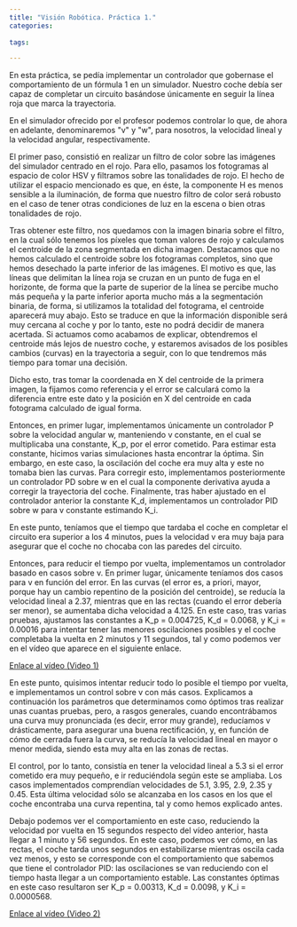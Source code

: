 ```yaml
---
title: "Visión Robótica. Práctica 1."
categories:
  
tags:

---
```


En esta práctica, se pedía implementar un controlador que gobernase el comportamiento de un fórmula 1 en un simulador. Nuestro coche debía ser capaz de completar un circuito basándose únicamente en seguir la línea roja que marca la trayectoria.

En el simulador ofrecido por el profesor podemos controlar lo que, de ahora en adelante, denominaremos "v" y "w", para nosotros, la velocidad lineal y la velocidad angular, respectivamente. 

El primer paso, consistió en realizar un filtro de color sobre las imágenes del simulador centrado en el rojo. Para ello, pasamos los fotogramas al espacio de color HSV y filtramos sobre las tonalidades de rojo. El hecho de utilizar el espacio mencionado es que, en éste, la componente H es menos sensible a la iluminación, de forma que nuestro filtro de color será robusto en el caso de tener otras condiciones de luz en la escena o bien otras tonalidades de rojo.

Tras obtener este filtro, nos quedamos con la imagen binaria sobre el filtro, en la cual sólo tenemos los píxeles que toman valores de rojo y calculamos el centroide de la zona segmentada en dicha imagen. Destacamos que no hemos calculado el centroide sobre los fotogramas completos, sino que hemos desechado la parte inferior de las imágenes. El motivo es que, las líneas que delimitan la línea roja se cruzan en un punto de fuga en el horizonte, de forma que la parte de superior de la línea se percibe mucho más pequeña y la parte inferior aporta mucho más a la segmentación binaria, de forma, si utilizamos la totalidad del fotograma, el centroide aparecerá muy abajo. Esto se traduce en que la información disponible será muy cercana al coche y por lo tanto, este no podrá decidir de manera acertada. Si actuamos como acabamos de explicar, obtendremos el centroide más lejos de nuestro coche, y estaremos avisados de los posibles cambios (curvas) en la trayectoria a seguir, con lo que tendremos más tiempo para tomar una decisión.

Dicho esto, tras tomar la coordenada en X del centroide de la primera imagen, la fijamos como referencia y el error se calculará como la diferencia entre este dato y la posición en X del centroide en cada fotograma calculado de igual forma.

Entonces, en primer lugar, implementamos únicamente un controlador P sobre la velocidad angular w, manteniendo v constante, en el cual se multiplicaba una constante, K_p, por el error cometido. Para estimar esta constante, hicimos varias simulaciones hasta encontrar la óptima. Sin embargo, en este caso, la oscilación del coche era muy alta y este no tomaba bien las curvas. Para corregir esto, implementamos posteriormente un controlador PD sobre w en el cual la componente derivativa ayuda a corregir la trayectoria del coche. Finalmente, tras haber ajustado en el controlador anterior la constante K_d, implementamos un controlador PID sobre w para v constante estimando K_i.

En este punto, teníamos que el tiempo que tardaba el coche en completar el circuito era superior a los 4 minutos, pues la velocidad v era muy baja para asegurar que el coche no chocaba con las paredes del circuito.

Entonces, para reducir el tiempo por vuelta, implementamos un controlador basado en casos sobre v. En primer lugar, únicamente teníamos dos casos para v en función del error. En las curvas (el error es, a priori, mayor, porque hay un cambio repentino de la posición del centroide), se reducía la velocidad lineal a 2.37, mientras que en las rectas (cuando el error debería ser menor), se aumentaba dicha velocidad a 4.125. En este caso, tras varias pruebas, ajustamos las constantes a K_p = 0.004725, K_d = 0.0068, y K_i = 0.00016 para intentar tener las menores oscilaciones posibles y el coche completaba la vuelta en 2 minutos y 11 segundos, tal y como podemos ver en el vídeo que aparece en el siguiente enlace.

[Enlace al vídeo (Video 1)](https://drive.google.com/drive/folders/1Zcn6fXb0-z43tQIU4qPJXEa4mhQTWY5H?usp=share_link)

En este punto, quisimos intentar reducir todo lo posible el tiempo por vuelta, e implementamos un control sobre v con más casos. Explicamos a continuación los parámetros que determinamos como óptimos tras realizar unas cuantas pruebas, pero, a rasgos generales, cuando encontrábamos una curva muy pronunciada (es decir, error muy grande), reducíamos v drásticamente, para asegurar una buena rectificación, y, en función de cómo de cerrada fuera la curva, se reducía la velocidad lineal en mayor o menor medida, siendo esta muy alta en las zonas de rectas.

El control, por lo tanto, consistía en tener la velocidad lineal a 5.3 si el error cometido era muy pequeño, e ir reduciéndola según este se ampliaba. Los casos implementados comprendían velocidades de 5.1, 3.95, 2.9, 2.35 y 0.45. Esta última velocidad sólo se alcanzaba en los casos en los que el coche encontraba una curva repentina, tal y como hemos explicado antes.

Debajo podemos ver el comportamiento en este caso, reduciendo la velocidad por vuelta en 15 segundos respecto del vídeo anterior, hasta llegar a 1 minuto y 56 segundos. En este caso, podemos ver cómo, en las rectas, el coche tarda unos segundos en estabilizarse mientras oscila cada vez menos, y esto se corresponde con el comportamiento que sabemos que tiene el controlador PID: las oscilaciones se van reduciendo con el tiempo hasta llegar a un comportamiento estable. Las constantes óptimas en este caso resultaron ser K_p = 0.00313, K_d = 0.0098, y K_i = 0.0000568.

[Enlace al vídeo (Video 2)](https://drive.google.com/drive/folders/1Zcn6fXb0-z43tQIU4qPJXEa4mhQTWY5H?usp=share_link)
